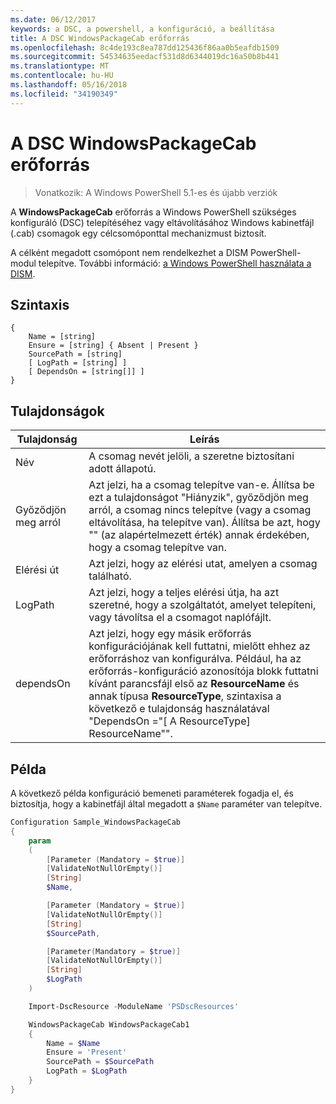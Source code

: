```yaml
---
ms.date: 06/12/2017
keywords: a DSC, a powershell, a konfiguráció, a beállítása
title: A DSC WindowsPackageCab erőforrás
ms.openlocfilehash: 8c4de193c8ea787dd125436f86aa0b5eafdb1509
ms.sourcegitcommit: 54534635eedacf531d8d6344019dc16a50b8b441
ms.translationtype: MT
ms.contentlocale: hu-HU
ms.lasthandoff: 05/16/2018
ms.locfileid: "34190349"
---
```

# <a name="dsc-windowspackagecab-resource"></a>A DSC WindowsPackageCab erőforrás

> Vonatkozik: A Windows PowerShell 5.1-es és újabb verziók

A **WindowsPackageCab** erőforrás a Windows PowerShell szükséges konfiguráló (DSC) telepítéséhez vagy eltávolításához Windows kabinetfájl (.cab) csomagok egy célcsomóponttal mechanizmust biztosít.

A célként megadott csomópont nem rendelkezhet a DISM PowerShell-modul telepítve. További információ: [a Windows PowerShell használata a DISM](https://msdn.microsoft.com/en-us/windows/hardware/commercialize/manufacture/desktop/use-dism-in-windows-powershell-s14).


## <a name="syntax"></a>Szintaxis

```
{
    Name = [string]
    Ensure = [string] { Absent | Present }
    SourcePath = [string]
    [ LogPath = [string] ]
    [ DependsOn = [string[]] ]
}
```

## <a name="properties"></a>Tulajdonságok

|  Tulajdonság  |  Leírás   |
|---|---|
| Név| A csomag nevét jelöli, a szeretne biztosítani adott állapotú.|
| Győződjön meg arról| Azt jelzi, ha a csomag telepítve van-e. Állítsa be ezt a tulajdonságot "Hiányzik", győződjön meg arról, a csomag nincs telepítve (vagy a csomag eltávolítása, ha telepítve van). Állítsa be azt, hogy "" (az alapértelmezett érték) annak érdekében, hogy a csomag telepítve van.|
| Elérési út| Azt jelzi, hogy az elérési utat, amelyen a csomag található.|
| LogPath| Azt jelzi, hogy a teljes elérési útja, ha azt szeretné, hogy a szolgáltatót, amelyet telepíteni, vagy távolítsa el a csomagot naplófájlt.|
| dependsOn | Azt jelzi, hogy egy másik erőforrás konfigurációjának kell futtatni, mielőtt ehhez az erőforráshoz van konfigurálva. Például, ha az erőforrás-konfiguráció azonosítója blokk futtatni kívánt parancsfájl első az **ResourceName** és annak típusa **ResourceType**, szintaxisa a következő e tulajdonság használatával "DependsOn ="[ A ResourceType] ResourceName"".|

## <a name="example"></a>Példa

A következő példa konfiguráció bemeneti paraméterek fogadja el, és biztosítja, hogy a kabinetfájl által megadott a `$Name` paraméter van telepítve.

```powershell
Configuration Sample_WindowsPackageCab
{
    param
    (
        [Parameter (Mandatory = $true)]
        [ValidateNotNullOrEmpty()]
        [String]
        $Name,

        [Parameter (Mandatory = $true)]
        [ValidateNotNullOrEmpty()]
        [String]
        $SourcePath,

        [Parameter(Mandatory = $true)]
        [ValidateNotNullOrEmpty()]
        [String]
        $LogPath
    )

    Import-DscResource -ModuleName 'PSDscResources'

    WindowsPackageCab WindowsPackageCab1
    {
        Name = $Name
        Ensure = 'Present'
        SourcePath = $SourcePath
        LogPath = $LogPath
    }
}
```